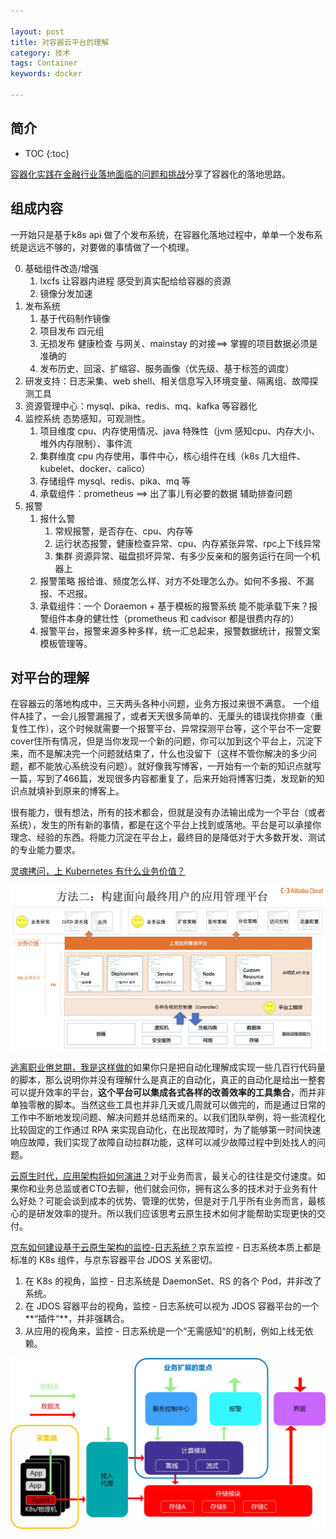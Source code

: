```yaml
---

layout: post
title: 对容器云平台的理解
category: 技术
tags: Container
keywords: docker

---
```


## 简介

* TOC
{:toc}

[容器化实践在金融行业落地面临的问题和挑战](https://mp.weixin.qq.com/s/AZgylzVXwzxCjdgeSXjowQ)分享了容器化的落地思路。

## 组成内容

一开始只是基于k8s api 做了个发布系统，在容器化落地过程中，单单一个发布系统是远远不够的，对要做的事情做了一个梳理。

0. 基础组件改造/增强
    1. lxcfs 让容器内进程 感受到真实配给给容器的资源
    2. 镜像分发加速
1. 发布系统
	1. 基于代码制作镜像
	2. 项目发布 四元组
	3. 无损发布 健康检查 与网关、mainstay 的对接==> 掌握的项目数据必须是准确的
	4. 发布历史、回滚、扩缩容、服务画像（优先级、基于标签的调度）
2. 研发支持：日志采集、web shell、相关信息写入环境变量、隔离组、故障探测工具
3. 资源管理中心：mysql、pika、redis、mq、kafka 等容器化
4. 监控系统 态势感知，可观测性。
	1. 项目维度 cpu、内存使用情况、java 特殊性（jvm 感知cpu、内存大小、堆外内存限制）、事件流
	2. 集群维度 cpu 内存使用，事件中心，核心组件在线（k8s 几大组件、kubelet、docker、calico）
	3. 存储组件 mysql、redis、pika、mq 等
	4. 承载组件：prometheus 
	==> 出了事儿有必要的数据 辅助排查问题
5. 报警   
	1. 报什么警
        1. 常规报警，是否存在、cpu、内存等
        2. 运行状态报警，健康检查异常、cpu、内存紧张异常、rpc上下线异常
	    3. 集群 资源异常、磁盘损坏异常、有多少反亲和的服务运行在同一个机器上
	2. 报警策略  报给谁、频度怎么样、对方不处理怎么办。如何不多报、不漏报、不迟报。
	3. 承载组件：一个 Doraemon + 基于模板的报警系统 能不能承载下来？报警组件本身的健壮性（prometheus 和 cadvisor 都是很费内存的）
    4. 报警平台，报警来源多种多样，统一汇总起来，报警数据统计，报警文案模板管理等。 


## 对平台的理解

在容器云的落地构成中，三天两头各种小问题，业务方报过来很不满意。 一个组件A挂了，一会儿报警漏报了，或者天天很多简单的、无厘头的错误找你排查（重复性工作），这个时候就需要一个报警平台、异常探测平台等，这个平台不一定要cover住所有情况，但是当你发现一个新的问题，你可以加到这个平台上，沉淀下来，而不是解决完一个问题就结束了，什么也没留下（这样不管你解决的多少问题，都不能放心系统没有问题）。就好像我写博客，一开始有一个新的知识点就写一篇，写到了466篇，发现很多内容都重复了，后来开始将博客归类，发现新的知识点就填补到原来的博客上。


很有能力，很有想法，所有的技术都会，但就是没有办法输出成为一个平台（或者系统），发生的所有新的事情，都是在这个平台上找到或落地。平台是可以承接你理念、经验的东西。将能力沉淀在平台上，最终目的是降低对于大多数开发、测试的专业能力要求。

[灵魂拷问，上 Kubernetes 有什么业务价值？](https://mp.weixin.qq.com/s/a3NE5fSpZIM9qlOofGTMWQ)

![](/public/upload/kubernetes/k8s_application_platform.png)


[逃离职业倦怠期，我是这样做的](https://mp.weixin.qq.com/s/7DgrTYUOV55o3E6nSEejwQ)如果你只是把自动化理解成实现一些几百行代码量的脚本，那么说明你并没有理解什么是真正的自动化，真正的自动化是给出一整套可以提升效率的平台，**这个平台可以集成各式各样的改善效率的工具集合**，而并非单独零散的脚本。当然这些工具也并非几天或几周就可以做完的，而是通过日常的工作中不断地发现问题、解决问题并总结而来的。以我们团队举例，将一些流程化比较固定的工作通过 RPA 来实现自动化，在出现故障时，为了能够第一时间快速响应故障，我们实现了故障自动拉群功能，这样可以减少故障过程中到处找人的问题。


[云原生时代，应用架构将如何演进？](https://mp.weixin.qq.com/s/Vu6jxpb_LU6dH3wS4eNtdw)对于业务而言，最关心的往往是交付速度。如果你和业务总监或者CTO去聊，他们就会问你，拥有这么多的技术对于业务有什么好处？可能会谈到成本的优势、管理的优势，但是对于几乎所有业务而言，最核心的是研发效率的提升。所以我们应该思考云原生技术如何才能帮助实现更快的交付。

[京东如何建设基于云原生架构的监控-日志系统？](https://mp.weixin.qq.com/s/bgn4jzIx7cRb_IBnkwBlNQ)京东监控 - 日志系统本质上都是标准的 K8s 组件，与京东容器平台 JDOS 关系密切。
1. 在 K8s 的视角，监控 - 日志系统是 DaemonSet、RS 的各个 Pod，并非改了系统。
2. 在 JDOS 容器平台的视角，监控 - 日志系统可以视为 JDOS 容器平台的一个**“插件“**，并非强耦合。
3. 从应用的视角来，监控 - 日志系统是一个“无需感知“的机制，例如上线无依赖。

![](/public/upload/container/cloud_native_monitor.png)

